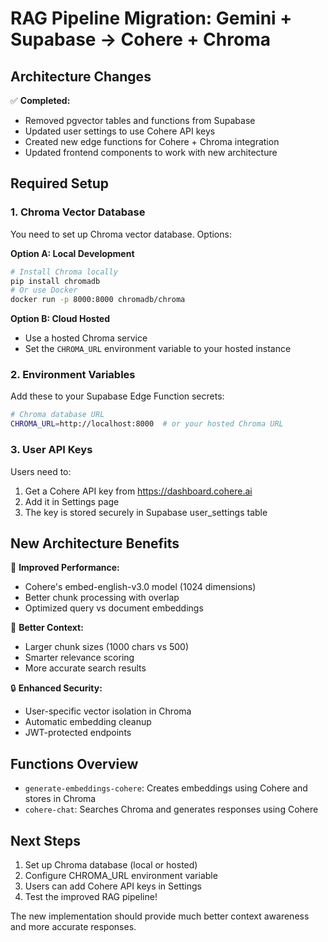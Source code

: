 # RAG Pipeline Migration: Gemini + Supabase → Cohere + Chroma

## Architecture Changes

✅ **Completed:**
- Removed pgvector tables and functions from Supabase
- Updated user settings to use Cohere API keys
- Created new edge functions for Cohere + Chroma integration
- Updated frontend components to work with new architecture

## Required Setup

### 1. Chroma Vector Database

You need to set up Chroma vector database. Options:

**Option A: Local Development**
```bash
# Install Chroma locally
pip install chromadb
# Or use Docker
docker run -p 8000:8000 chromadb/chroma
```

**Option B: Cloud Hosted**
- Use a hosted Chroma service
- Set the `CHROMA_URL` environment variable to your hosted instance

### 2. Environment Variables

Add these to your Supabase Edge Function secrets:

```bash
# Chroma database URL
CHROMA_URL=http://localhost:8000  # or your hosted Chroma URL
```

### 3. User API Keys

Users need to:
1. Get a Cohere API key from https://dashboard.cohere.ai
2. Add it in Settings page
3. The key is stored securely in Supabase user_settings table

## New Architecture Benefits

🚀 **Improved Performance:**
- Cohere's embed-english-v3.0 model (1024 dimensions)
- Better chunk processing with overlap
- Optimized query vs document embeddings

🎯 **Better Context:**
- Larger chunk sizes (1000 chars vs 500)
- Smarter relevance scoring
- More accurate search results

🔒 **Enhanced Security:**
- User-specific vector isolation in Chroma
- Automatic embedding cleanup
- JWT-protected endpoints

## Functions Overview

- `generate-embeddings-cohere`: Creates embeddings using Cohere and stores in Chroma
- `cohere-chat`: Searches Chroma and generates responses using Cohere

## Next Steps

1. Set up Chroma database (local or hosted)
2. Configure CHROMA_URL environment variable
3. Users can add Cohere API keys in Settings
4. Test the improved RAG pipeline!

The new implementation should provide much better context awareness and more accurate responses.